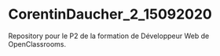 # CorentinDaucher_2_15092020
 Repository pour le P2 de la formation de Développeur Web de OpenClassrooms.
